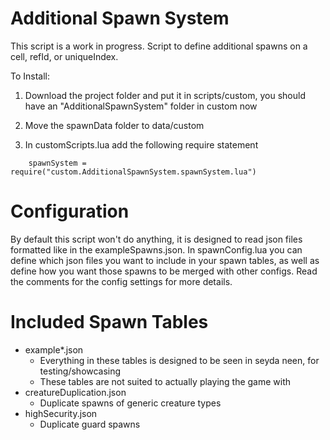 # Additional Spawn System
This script is a work in progress. Script to define additional spawns on a cell, refId, or uniqueIndex.

To Install:

1. Download the project folder and put it in scripts/custom, you should have an "AdditionalSpawnSystem" folder in custom now

2. Move the spawnData folder to data/custom

3. In customScripts.lua add the following require statement
```
    spawnSystem = require("custom.AdditionalSpawnSystem.spawnSystem.lua")
```

# Configuration
By default this script won't do anything, it is designed to read json files formatted like in the exampleSpawns.json. In spawnConfig.lua you can define which json files you want to include in your spawn tables, as well as define how you want those spawns to be merged with other configs. Read the comments for the config settings for more details.

# Included Spawn Tables
- example\*.json
  - Everything in these tables is designed to be seen in seyda neen, for testing/showcasing
  - These tables are not suited to actually playing the game with
- creatureDuplication.json
  - Duplicate spawns of generic creature types
- highSecurity.json
  - Duplicate guard spawns
